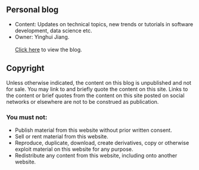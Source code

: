 ## Personal blog
* Content: Updates on technical topics, new trends or tutorials in software development, data science etc.
* Owner: Yinghui Jiang.\
  \
[Click here](https://YinghuiJiang.github.io) to view the blog.

## Copyright
Unless otherwise indicated, the content on this blog is unpublished and not for sale. You may link to and briefly quote the content on this site. Links to the content or brief quotes from the content on this site posted on social networks or elsewhere are not to be construed as publication.

### You must not:

* Publish material from this website without prior written consent.
* Sell or rent material from this website.
* Reproduce, duplicate, download, create derivatives, copy or otherwise exploit material on this website for any purpose.
* Redistribute any content from this website, including onto another website.
